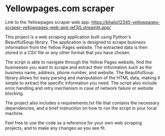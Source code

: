 # Yellowpages.com scraper

Link to the Yellowpages scraper web app: https://khaliq12345-yellowpages-scraper-yellowpages-web-app-ief3j5.streamlit.app/

This project is a web scraping application built using Python's BeautifulSoup library. 
The application is designed to scrape business information from the Yellow Pages website. 
The extracted data is then stored in a CSV file or any other format that you have chosen.

The script is able to navigate through the Yellow Pages website, find the businesses you want to scrape and extract their information such as the business name, address, phone number, and website. The BeautifulSoup library allows for easy parsing and manipulation of the HTML data, making it simple to extract the specific information you need. The script also include error handling and retry mechanism in case of network failure or website blocking.

The project also includes a requirements.txt file that contains the necessary dependencies, and a brief instruction on how to run the script in your local machine.

Feel free to use the code as a reference for your own web scraping projects, and to make any changes as you see fit.

